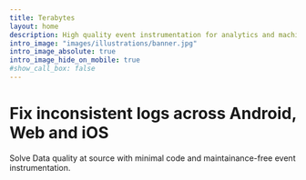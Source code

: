 ```yaml
---
title: Terabytes 
layout: home
description: High quality event instrumentation for analytics and machine learning 
intro_image: "images/illustrations/banner.jpg"
intro_image_absolute: true 
intro_image_hide_on_mobile: true
#show_call_box: false
---
```


# Fix inconsistent logs across Android, Web and iOS

Solve Data quality at source with minimal code and maintainance-free event instrumentation.